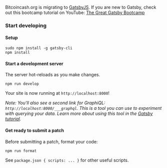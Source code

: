 
Bitcoincash.org is migrating to [GatsbyJS](https://www.gatsbyjs.com/docs/). If you are new to Gatsby, check out this
bootcamp tutorial on YouTube: [The Great Gatsby Bootcamp](https://www.youtube.com/watch?v=8t0vNu2fCCM)

### Start developing

#### Setup

```
sudo npm install -g gatsby-cli
npm install
```

#### Start a development server

The server hot-reloads as you make changes.
```
npm run develop
```

Your site is now running at `http://localhost:8000`!

_Note: You'll also see a second link for GraphiQL: _`http://localhost:8000/___graphql`_. This is a tool you can use to experiment with querying your data. Learn more about using this tool in the [Gatsby tutorial](https://www.gatsbyjs.org/tutorial/part-five/#introducing-graphiql)._

#### Get ready to submit a patch

Before submitting a patch, format your code:
```
npm run format
```

See `package.json { scripts: ... }` for other useful scripts.

